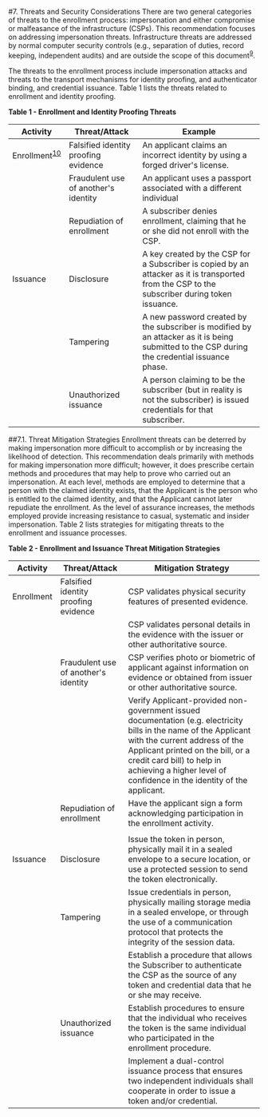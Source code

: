 #7. Threats and Security Considerations
There are two general categories of threats to the enrollment process: impersonation and either compromise or malfeasance of the infrastructure (CSPs). This recommendation focuses on addressing impersonation threats. Infrastructure threats are addressed by normal computer security controls (e.g., separation of duties, record keeping, independent audits) and are outside the scope of this document<sup>[9](#note9)</sup>.

The threats to the enrollment process include impersonation attacks and threats to the transport mechanisms for identity proofing, and authenticator binding, and credential issuance. Table 1 lists the threats related to enrollment and identity proofing.

**Table 1 - Enrollment and Identity Proofing Threats**

|**Activity**   |     **Threat/Attack**  | **Example** |
|---------------|------------------------|------------------|
|Enrollment<sup>[10](#note10)</sup> | Falsified identity proofing evidence | An applicant claims an incorrect identity by using a forged driver's license.|
| | Fraudulent use of another's identity | An applicant uses a passport associated with a different individual
| | Repudiation of enrollment | A subscriber denies enrollment, claiming that he or she did not enroll with the CSP.|
|Issuance|Disclosure | A key created by the CSP for a Subscriber is copied by an attacker as it is transported from the CSP to the subscriber during token issuance.|
| |Tampering | A new password created by the subscriber is modified by an attacker as it is being submitted to the CSP during the credential issuance phase.
| |Unauthorized issuance | A person claiming to be the subscriber (but in reality is not the subscriber) is issued credentials for that subscriber.

##7.1. Threat Mitigation Strategies
Enrollment threats can be deterred by making impersonation more difficult to accomplish or by increasing the likelihood of detection. This recommendation deals primarily with methods for making impersonation more difficult; however, it does prescribe certain methods and procedures that may help to prove who carried out an impersonation. At each level, methods are employed to determine that a person with the claimed identity exists, that the Applicant is the person who is entitled to the claimed identity, and that the Applicant cannot later repudiate the enrollment. As the level of assurance increases, the methods employed provide increasing resistance to casual, systematic and
insider impersonation. Table 2 lists strategies for mitigating threats
to the enrollment and issuance processes.

**Table 2 - Enrollment and Issuance Threat Mitigation Strategies**

| **Activity** | **Threat/Attack** | **Mitigation Strategy** |
|--------------|-------------------|-------------------------|
| Enrollment | Falsified identity proofing evidence | CSP validates physical security features of presented evidence.
| | | CSP validates personal details in the evidence with the issuer or other authoritative source.
| | Fraudulent use of another's identity | CSP verifies photo or biometric of applicant against information on evidence or obtained from issuer or other authoritative source.
| | | Verify Applicant-provided non-government issued documentation (e.g. electricity bills in the name of the Applicant with the current address of the Applicant printed on the bill, or a credit card bill) to help in achieving a higher level of confidence in the identity of the applicant. |
| | Repudiation of enrollment | Have the applicant sign a form acknowledging participation in the enrollment activity. |
| |
| Issuance | Disclosure | Issue the token in person, physically mail it in a sealed envelope to a secure location, or use a protected session to send the token electronically.
| | Tampering | Issue credentials in person, physically mailing storage media in a sealed envelope, or through the use of a communication protocol that protects the integrity of the session data.
| | | Establish a procedure that allows the Subscriber to authenticate the CSP as the source of any token and credential data that he or she may receive.
| | Unauthorized issuance | Establish procedures to ensure that the individual who receives the token is the same individual who participated in the enrollment procedure.
| | | Implement a dual-control issuance process that ensures two independent individuals shall cooperate in order to issue a token and/or credential.
